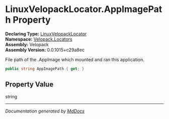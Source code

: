 ﻿<!--  
  <auto-generated>   
    The contents of this file were generated by a tool.  
    Changes to this file may be list if the file is regenerated  
  </auto-generated>   
-->

# LinuxVelopackLocator.AppImagePath Property

**Declaring Type:** [LinuxVelopackLocator](../index.md)  
**Namespace:** [Velopack.Locators](../../index.md)  
**Assembly:** Velopack  
**Assembly Version:** 0.0.1015+c29a8ec

 File path of the .AppImage which mounted and ran this application. 

```csharp
public string AppImagePath { get; }
```

## Property Value

string

___

*Documentation generated by [MdDocs](https://github.com/ap0llo/mddocs)*
